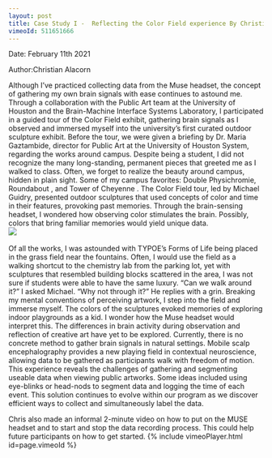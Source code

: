 ```yaml
---
layout: post
title: Case Study I -  Reflecting the Color Field experience By Christian Alacorn
vimeoId: 511651666 
---
```


<p> Date: February 11th 2021
<br>
<p>Author:Christian Alacorn
<br>


<p>Although I’ve practiced collecting data from the Muse headset, the concept of gathering my own brain signals with ease continues to astound me. Through a collaboration with the Public Art team at the University of Houston and the Brain-Machine Interface Systems Laboratory, I participated in a guided tour of the Color Field exhibit, gathering brain signals as I observed and immersed myself into the university’s first curated outdoor sculpture exhibit. Before the tour, we were given a briefing by Dr. Maria Gaztambide, director for Public Art at the University of Houston System, regarding the works around campus. Despite being a student, I did not recognize the many long-standing, permanent pieces that greeted me as I walked to class. Often, we forget to realize the beauty around campus, hidden in plain sight. Some of my campus favorites: Double Physichromie, Roundabout , and Tower of Cheyenne . The Color Field tour, led by Michael Guidry, presented outdoor sculptures that used concepts of color and time in their features, provoking past memories. Through the brain-sensing headset, I wondered how observing color stimulates the brain. Possibly, colors that bring familiar memories would yield unique data.

<br>
<img src="/neurohumanities/photos/Chris_1.png">
<br>

<br>
Of all the works, I was astounded with TYPOE’s Forms of Life being placed in the grass field near the fountains. Often, I would use the field as a walking shortcut to the chemistry lab from the parking lot, yet with sculptures that resembled building blocks scattered in the area, I was not sure if students were able to have the same luxury. “Can we walk around it?” I asked Michael. “Why not through it?” He replies with a grin. Breaking my mental conventions of perceiving artwork, I step into the field and immerse myself. The colors of the sculptures evoked memories of exploring indoor playgrounds as a kid. I wonder how the Muse headset would interpret this. The differences in brain activity during observation and reflection of creative art have yet to be explored. Currently, there is no concrete method to gather brain signals in natural settings. Mobile scalp encephalography provides a new playing field in contextual neuroscience, allowing data to be gathered as participants walk with freedom of motion. This experience reveals the challenges of gathering and segmenting useable data when viewing public artworks. Some ideas included using eye-blinks or head-nods to segment data and logging the time of each event. This solution continues to evolve within our program as we discover efficient ways to collect and simultaneously label the data. 


Chris also made an informal 2-minute video on how to put on the MUSE headset and to start and stop the data recording process. This could help future participants on how to get started.
{% include vimeoPlayer.html id=page.vimeoId %}


